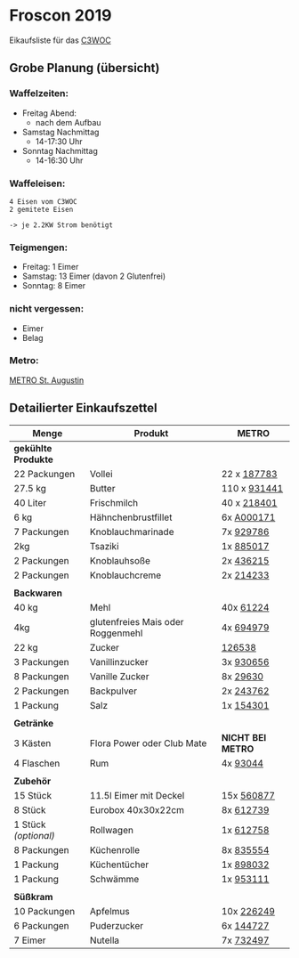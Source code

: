  Froscon 2019
================

Eikaufsliste für das [C3WOC](https://c3woc.de)

 Grobe Planung (übersicht)
---------------------------
### Waffelzeiten:

 - Freitag Abend:
   + nach dem Aufbau
 - Samstag Nachmittag
   + 14-17:30 Uhr
 - Sonntag Nachmittag
   + 14-16:30 Uhr

### Waffeleisen:
```
4 Eisen vom C3WOC
2 gemitete Eisen

-> je 2.2KW Strom benötigt
```

### Teigmengen:
 - Freitag: 1 Eimer
 - Samstag: 13 Eimer (davon 2 Glutenfrei)
 - Sonntag: 8 Eimer
<!-- Insgesamt 22 Eimer - 2 davon glutenfrei -->

### nicht vergessen:
 + Eimer
 + Belag

### Metro:
[METRO St. Augustin](https://www.metro.de/standorte/sankt-augustin)

 Detailierter Einkaufszettel
-------------------------------

| Menge | Produkt | METRO |
| ----- | ------- | ----- |
| **gekühlte Produkte** |||
| <!-- 22 x 1 --> 22 Packungen | Vollei | 22 x [187783](https://produkte.metro.de/shop/pv/BTY-X187825/0032/0021/) |
| <!-- 22 x 1.25kg --> 27.5 kg | Butter | 110 x [931441](https://produkte.metro.de/shop/pv/BTY-X314169/0032/0021/) |
| <!-- 22 x 1.5L + 7 --> 40 Liter | Frischmilch | 40 x [218401](https://produkte.metro.de/shop/pv/BTY-X702948/0032/0021/) |
| <!-- if doenergrill --> 6 kg | Hähnchenbrustfillet | 6x [A000171](https://produkte.metro.de/shop/pv/BTY-Z213/0032/0021/) |
| <!-- if doenergrill --> 7 Packungen | Knoblauchmarinade | 7x [929786](https://produkte.metro.de/shop/pv/BTY-X312382/0032/0021/) |
| <!-- if doenergrill --> 2kg | Tsaziki | 1x [885017](https://produkte.metro.de/shop/pv/BTY-X271502/0032/0021/) |
| <!-- if doenergrill --> 2 Packungen | Knoblauhsoße | 2x [436215](https://produkte.metro.de/shop/pv/BTY-X619099/0032/0021/) |
| <!-- if doenergrill --> 2 Packungen | Knoblauchcreme | 2x [214233](https://produkte.metro.de/shop/pv/BTY-X377826/0032/0021/) |
|               |||
| **Backwaren** |||
| <!-- 20 x 2kg --> 40 kg | Mehl | 40x [61224](https://produkte.metro.de/shop/pv/BTY-X245248/0032/0021/) |
| <!-- 2 x 2kg --> 4kg    | glutenfreies Mais oder Roggenmehl | 4x [694979](https://produkte.metro.de/shop/pv/BTY-X81625/0032/0021/) |
| <!-- 22 x 1kg --> 22 kg | Zucker | [126538](https://produkte.metro.de/shop/pv/BTY-X322462/0032/0021/) |
| <!-- 22 x 0.14kg --> 3 Packungen | Vanillinzucker |3x [930656](https://produkte.metro.de/shop/pv/BTY-X313259/0032/0021/) |
| <!-- 22 x 0.33 --> 8 Packungen | Vanille Zucker | 8x [29630](https://produkte.metro.de/shop/pv/BTY-X29672/0032/0021/) |
| <!-- 22 x 0.1kg -->  2 Packungen | Backpulver | 2x [243762](https://produkte.metro.de/shop/pv/BTY-X178154/0032/0021/) |
| <!-- 22 x 1/22 Pkg --> 1 Packung | Salz | 1x [154301](https://produkte.metro.de/shop/pv/BTY-X351156/0032/0021/) |
|               |||
| **Getränke**  |||
| <!-- 22 * 2 Fl --> 3 Kästen | Flora Power oder Club Mate | **NICHT BEI METRO** |
| <!-- 22 * 0.25 --> 4 Flaschen | Rum | 4x [93044](https://produkte.metro.de/shop/pv/BTY-X22163/0032/0021/) |
|               |||
| **Zubehör**   |||
| <!-- max Teig/Tag --> 15 Stück | 11.5l Eimer mit Deckel | 15x [560877](https://produkte.metro.de/shop/pv/BTY-X437952/0032/0021/)
| <!-- if needed for cccamp --> 8 Stück | Eurobox 40x30x22cm | 8x [612739](https://produkte.metro.de/shop/pv/BTY-X888208/0032/0021/) |
| <!-- if needed for cccamp --> 1 Stück *(optional)* | Rollwagen | 1x [612758](https://produkte.metro.de/shop/pv/BTY-X888863/0032/0021/) |
| 8 Packungen | Küchenrolle | 8x [835554](https://produkte.metro.de/shop/pv/BTY-X225078/) |
| 1 Packung   | Küchentücher | 1x [898032](https://produkte.metro.de/shop/pv/BTY-X284704/0032/0021/)
| 1 Packung   | Schwämme | 1x [953111](https://produkte.metro.de/shop/pv/BTY-X331566/0032/0021/)
|               |||
| **Süßkram**   |||
| <!-- 22 x ? --> 10 Packungen | Apfelmus | 10x [226249](https://produkte.metro.de/shop/pv/BTY-X715836/0032/0021/) |
| <!-- 22 x ? --> 6 Packungen  | Puderzucker | 6x [144727](https://produkte.metro.de/shop/pv/BTY-X595024/0032/0021/) |
| <!-- 22 x ? --> 7 Eimer | Nutella | 7x [732497](https://produkte.metro.de/shop/pv/BTY-X126723/0032/0021/) |


